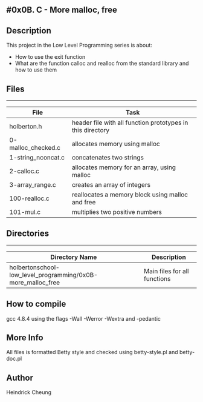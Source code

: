 #0x0B. C - More malloc, free
---
## Description

This project in the Low Level Programming series is about:
* How to use the exit function
* What are the function calloc and realloc from the standard library and how to use them

## Files
---
File|Task
---|---
holberton.h | header file with all function prototypes in this directory
0-malloc_checked.c | allocates memory using malloc
1-string_nconcat.c | concatenates two strings
2-calloc.c |  allocates memory for an array, using malloc
3-array_range.c | creates an array of integers
100-realloc.c | reallocates a memory block using malloc and free
101-mul.c | multiplies two positive numbers

## Directories
---
Directory Name | Description
---|---
holbertonschool-low_level_programming/0x0B-more_malloc_free | Main files for all functions

## How to compile
gcc 4.8.4 using the flags -Wall -Werror -Wextra and -pedantic

## More Info
All files is formatted Betty style and checked using betty-style.pl and betty-doc.pl

## Author
Heindrick Cheung